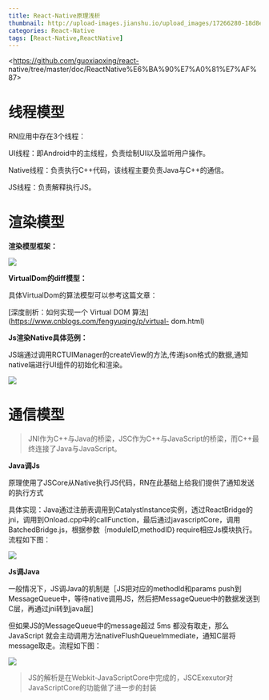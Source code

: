 ```yaml
---
title: React-Native原理浅析
thumbnail: http://upload-images.jianshu.io/upload_images/17266280-18d8eca295182b6b.png?imageMogr2/auto-orient/strip%7CimageView2/2/w/1240
categories: React-Native
tags: [React-Native,ReactNative]
---
```


<https://github.com/guoxiaoxing/react-
native/tree/master/doc/ReactNative%E6%BA%90%E7%A0%81%E7%AF%87>

# 线程模型

RN应用中存在3个线程：

UI线程：即Android中的主线程，负责绘制UI以及监听用户操作。

Native线程：负责执行C++代码，该线程主要负责Java与C++的通信。

JS线程：负责解释执行JS。

# 渲染模型

 **渲染模型框架：**

![](http://upload-images.jianshu.io/upload_images/17266280-18d8eca295182b6b.png?imageMogr2/auto-orient/strip%7CimageView2/2/w/1240)  

**VirtualDom的diff模型：**

具体VirtualDom的算法模型可以参考这篇文章：

[深度剖析：如何实现一个 Virtual DOM 算法](https://www.cnblogs.com/fengyuqing/p/virtual-
dom.html)

 **Js渲染Native具体范例：**

JS端通过调用RCTUIManager的createView的方法,传递json格式的数据,通知native端进行UI组件的初始化和渲染。

![](http://upload-images.jianshu.io/upload_images/17266280-655a3bd0eb6a8efa.png?imageMogr2/auto-orient/strip%7CimageView2/2/w/1240)  

# 通信模型

> JNI作为C++与Java的桥梁，JSC作为C++与JavaScript的桥梁，而C++最终连接了Java与JavaScript。

 **Java调Js**

原理使用了JSCore从Native执行JS代码，RN在此基础上给我们提供了通知发送的执行方式

具体实现：Java通过注册表调用到CatalystInstance实例，透过ReactBridge的jni，调用到Onload.cpp中的callFunction，最后通过javascriptCore，调用BatchedBridge.js，根据参数｛moduleID,methodID｝require相应Js模块执行。流程如下图：

![](http://upload-images.jianshu.io/upload_images/17266280-4d8c81a2f0015553.png?imageMogr2/auto-orient/strip%7CimageView2/2/w/1240)  

**Js调Java**

一般情况下，JS调Java的机制是［JS把对应的methodId和params
push到MessageQueue中，等待native调用JS，然后把MessageQueue中的数据发送到C层，再通过jni转到java层］

但如果JS的MessageQueue中的message超过 5ms 都没有取走，那么 JavaScript
就会主动调用方法nativeFlushQueueImmediate，通知C层将message取走。流程如下图：

![](http://upload-images.jianshu.io/upload_images/17266280-e4c8ad694eed6563.png?imageMogr2/auto-orient/strip%7CimageView2/2/w/1240)  

> JS的解析是在Webkit-JavaScriptCore中完成的，JSCExexutor对JavaScriptCore的功能做了进一步的封装

